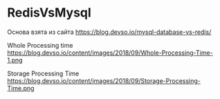 # RedisVsMysql
Основа взята из сайта
https://blog.devso.io/mysql-database-vs-redis/


Whole Processing time
https://blog.devso.io/content/images/2018/09/Whole-Processing-Time-1.png

Storage Processing Time
https://blog.devso.io/content/images/2018/09/Storage-Processing-Time.png

